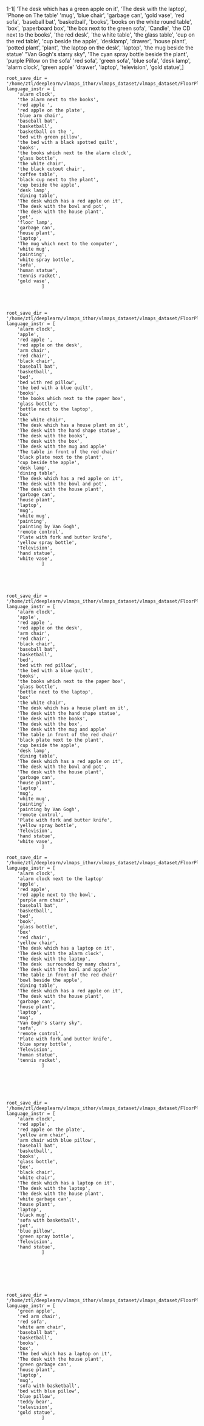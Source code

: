 1-1[ 'The desk which has a green apple on it', 
                 'The desk with the laptop', 
                 'Phone on The table'
                 'mug',
                 'blue chair',
                 'garbage can',
                 'gold vase',
                 'red sofa',
                 'baseball bat',
                 'basketball',
                 'books',
                 'books on the white round table',
                 'box',
                 'paperboard box',
                 'the box next to the green sofa',
                 'Candle',
                 'the CD next to the books',
                 'the red desk',
                 'the white table',
                 'the glass table',
                 'cup on the red table',
                 'cup beside the apple',
                 'desklamp',
                 'drawer',
                 'house plant',
                 'potted plant',
                 'plant',
                 'the laptop on the desk',
                 'laptop',
                 'the mug beside the statue'
                 "Van Gogh's starry sky",
                 'The cyan spray bottle beside the plant',
                 'purple Pillow on the sofa'
                 'red sofa',
                 'green sofa',
                 'blue sofa',
                 'desk lamp',
                 'alarm clock',
                 'green apple'
                 'drawer',
                 'laptop',
                 'television',
                 'gold statue',]

    root_save_dir = '/home/ztl/deeplearn/vlmaps_ithor/vlmaps_dataset/vlmaps_dataset/FloorPlan_Val1_3/'
    language_instr = [
        'alarm clock',
        'the alarm next to the books',
        'red apple ',
        'red apple on the plate',
        'blue arm chair',
        'baseball bat',
        'basketball',
        'basketball on the ',
        'bed with green pillow',
        'the bed with a black spotted quilt',
        'books',
        'the books which next to the alarm clock',
        'glass bottle',
        'the white chair',
        'the black cutout chair',
        'coffee table',
        'black cup next to the plant',
        'cup beside the apple',
        'desk lamp',
        'dining table',
        'The desk which has a red apple on it', 
        'The desk with the bowl and pot', 
        'The desk with the house plant',
        'pot',
        'floor lamp',
        'garbage can',
        'house plant',
        'laptop',
        'The mug which next to the computer',
        'white mug',
        'painting',
        'white spray bottle',
        'sofa',
        'human statue',
        'tennis racket',
        'gold vase',
                 ]




    root_save_dir = '/home/ztl/deeplearn/vlmaps_ithor/vlmaps_dataset/vlmaps_dataset/FloorPlan_Val1_4/'
    language_instr = [
        'alarm clock',
        'apple',
        'red apple ',
        'red apple on the desk',
        'arm chair',
        'red chair',
        'black chair',
        'baseball bat',
        'basketball',
        'bed',
        'bed with red pillow',
        'the bed with a blue quilt',
        'books',
        'the books which next to the paper box',
        'glass bottle',
        'bottle next to the laptop',
        'box'
        'the white chair',
        'The desk which has a house plant on it',
        'The desk with the hand shape statue',
        'The desk with the books',
        'The desk with the box',
        'The desk with the mug and apple'
        'The table in front of the red chair'
        'black plate next to the plant',
        'cup beside the apple',
        'desk lamp',
        'dining table',
        'The desk which has a red apple on it', 
        'The desk with the bowl and pot', 
        'The desk with the house plant',
        'garbage can',
        'house plant',
        'laptop',
        'mug',
        'white mug',
        'painting',
        'painting by Van Gogh',
        'remote control',
        'Plate with fork and butter knife',
        'yellow spray bottle',
        'Television',
        'hand statue',
        'white vase',
                 ]





    root_save_dir = '/home/ztl/deeplearn/vlmaps_ithor/vlmaps_dataset/vlmaps_dataset/FloorPlan_Val1_4/'
    language_instr = [
        'alarm clock',
        'apple',
        'red apple ',
        'red apple on the desk',
        'arm chair',
        'red chair',
        'black chair',
        'baseball bat',
        'basketball',
        'bed',
        'bed with red pillow',
        'the bed with a blue quilt',
        'books',
        'the books which next to the paper box',
        'glass bottle',
        'bottle next to the laptop',
        'box'
        'the white chair',
        'The desk which has a house plant on it',
        'The desk with the hand shape statue',
        'The desk with the books',
        'The desk with the box',
        'The desk with the mug and apple'
        'The table in front of the red chair'
        'black plate next to the plant',
        'cup beside the apple',
        'desk lamp',
        'dining table',
        'The desk which has a red apple on it', 
        'The desk with the bowl and pot', 
        'The desk with the house plant',
        'garbage can',
        'house plant',
        'laptop',
        'mug',
        'white mug',
        'painting',
        'painting by Van Gogh',
        'remote control',
        'Plate with fork and butter knife',
        'yellow spray bottle',
        'Television',
        'hand statue',
        'white vase',
                 ]

    root_save_dir = '/home/ztl/deeplearn/vlmaps_ithor/vlmaps_dataset/vlmaps_dataset/FloorPlan_Val1_5/'
    language_instr = [
        'alarm clock',
        'alarm clock next to the laptop'
        'apple',
        'red apple',
        'red apple next to the bowl',
        'purple arm chair',
        'baseball bat',
        'basketball',
        'bed',
        'book',
        'glass bottle',
        'box'
        'red chair',
        'yellow chair',
        'The desk which has a laptop on it',
        'The desk with the alarm clock',
        'The desk with the laptop',
        'The desk  surrounded by many chairs',
        'The desk with the bowl and apple'
        'The table in front of the red chair'
        'bowl beside the apple',
        'dining table',
        'The desk which has a red apple on it', 
        'The desk with the house plant',
        'garbage can',
        'house plant',
        'laptop',
        'mug',
        "Van Gogh's starry sky",
        'sofa',
        'remote control',
        'Plate with fork and butter knife',
        'blue spray bottle',
        'Television',
        'human statue',
        'tennis racket',
                 ]






    root_save_dir = '/home/ztl/deeplearn/vlmaps_ithor/vlmaps_dataset/vlmaps_dataset/FloorPlan_Val2_1/'
    language_instr = [
        'alarm clock',
        'red apple',
        'red apple on the plate',
        'yellow arm chair',
        'arm chair with blue pillow',
        'baseball bat',
        'basketball',
        'books',
        'glass bottle',
        'box',
        'black chair',
        'white chair',
        'The desk which has a laptop on it',
        'The desk with the laptop',
        'The desk with the house plant',
        'white garbage can',
        'house plant',
        'laptop',
        'black mug',
        'sofa with basketball',
        'pot',
        'blue pillow',
        'green spray bottle',
        'Television',
        'hand statue',
                 ]







    root_save_dir = '/home/ztl/deeplearn/vlmaps_ithor/vlmaps_dataset/vlmaps_dataset/FloorPlan_Val2_2/'
    language_instr = [
        'green apple',
        'red arm chair',
        'red sofa',
        'white arm chair',
        'baseball bat',
        'basketball',
        'books',
        'box',
        'The bed which has a laptop on it',
        'The desk with the house plant',
        'green garbage can',
        'house plant',
        'laptop',
        'mug',
        'sofa with basketball',
        'bed with blue pillow',
        'blue pillow',
        'teddy bear',
        'television',
        'gold statue',
                 ]



















